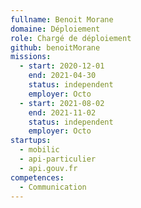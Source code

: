 ```yaml
---
fullname: Benoit Morane
domaine: Déploiement
role: Chargé de déploiement
github: benoitMorane
missions:
  - start: 2020-12-01
    end: 2021-04-30
    status: independent
    employer: Octo
  - start: 2021-08-02
    end: 2021-11-02
    status: independent
    employer: Octo
startups:
  - mobilic
  - api-particulier
  - api.gouv.fr
competences:
  - Communication
---
```


